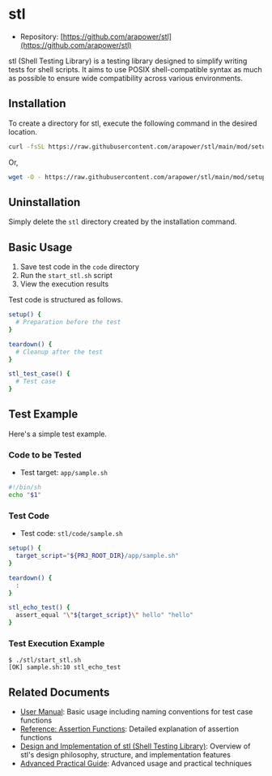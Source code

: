 # stl

- Repository: [https://github.com/arapower/stl](https://github.com/arapower/stl)

stl (Shell Testing Library) is a testing library designed to simplify writing tests for shell scripts.
It aims to use POSIX shell-compatible syntax as much as possible to ensure wide compatibility across various environments.

## Installation

To create a directory for stl, execute the following command in the desired location.

```sh
curl -fsSL https://raw.githubusercontent.com/arapower/stl/main/mod/setup_stl.sh | sh
```

Or,

```sh
wget -O - https://raw.githubusercontent.com/arapower/stl/main/mod/setup_stl.sh | sh
```

## Uninstallation

Simply delete the `stl` directory created by the installation command.

## Basic Usage

1. Save test code in the `code` directory
2. Run the `start_stl.sh` script
3. View the execution results

Test code is structured as follows.

```sh
setup() {
  # Preparation before the test
}

teardown() {
  # Cleanup after the test
}

stl_test_case() {
  # Test case
}
```

## Test Example

Here's a simple test example.

### Code to be Tested

- Test target: `app/sample.sh`

```sh
#!/bin/sh
echo "$1"
```

### Test Code

- Test code: `stl/code/sample.sh`

```sh
setup() {
  target_script="${PRJ_ROOT_DIR}/app/sample.sh"
}

teardown() {
  :
}

stl_echo_test() {
  assert_equal "\"${target_script}\" hello" "hello"
}
```

### Test Execution Example

```
$ ./stl/start_stl.sh
[OK] sample.sh:10 stl_echo_test
```

## Related Documents

- [User Manual](doc/user_manual.md): Basic usage including naming conventions for test case functions
- [Reference: Assertion Functions](doc/reference_assertion_functions.md): Detailed explanation of assertion functions
- [Design and Implementation of stl (Shell Testing Library)](doc/design.md): Overview of stl's design philosophy, structure, and implementation features
- [Advanced Practical Guide](doc/advanced_practical_guide.md): Advanced usage and practical techniques
